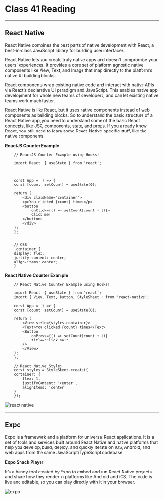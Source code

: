 # Class 41 Reading

---

## React Native

React Native combines the best parts of native development with React, a best-in-class JavaScript library for building user interfaces.

React Native lets you create truly native apps and doesn't compromise your users' experiences. It provides a core set of platform agnostic native components like View, Text, and Image that map directly to the platform’s native UI building blocks.

React components wrap existing native code and interact with native APIs via React’s declarative UI paradigm and JavaScript. This enables native app development for whole new teams of developers, and can let existing native teams work much faster.

React Native is like React, but it uses native components instead of web components as building blocks. So to understand the basic structure of a React Native app, you need to understand some of the basic React concepts, like JSX, components, state, and props. If you already know React, you still need to learn some React-Native-specific stuff, like the native components.

**ReactJS Counter Example**

        // ReactJS Counter Example using Hooks!

        import React, { useState } from 'react';



        const App = () => {
        const [count, setCount] = useState(0);

        return (
            <div className="container">
            <p>You clicked {count} times</p>
            <button
                onClick={() => setCount(count + 1)}>
                Click me!
            </button>
            </div>
        );
        };


        // CSS
        .container {
        display: flex;
        justify-content: center;
        align-items: center;
        }

**React Native Counter Example**

        // React Native Counter Example using Hooks!

        import React, { useState } from 'react';
        import { View, Text, Button, StyleSheet } from 'react-native';

        const App = () => {
        const [count, setCount] = useState(0);

        return (
            <View style={styles.container}>
            <Text>You clicked {count} times</Text>
            <Button
                onPress={() => setCount(count + 1)}
                title="Click me!"
            />
            </View>
        );
        };

        // React Native Styles
        const styles = StyleSheet.create({
        container: {
            flex: 1,
            justifyContent: 'center',
            alignItems: 'center'
        }
        });

![react native](https://e3arabi.com/wp-content/uploads/2020/12/React-Native-Titre.png)

---

## Expo

Expo is a framework and a platform for universal React applications. It is a set of tools and services built around React Native and native platforms that help you develop, build, deploy, and quickly iterate on iOS, Android, and web apps from the same JavaScript/TypeScript codebase.

**Expo Snack Player**

It’s a handy tool created by Expo to embed and run React Native projects and share how they render in platforms like Android and iOS. The code is live and editable, so you can play directly with it in your browser.

![expo](https://docs.expo.dev/static/images/og.png)
